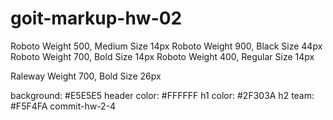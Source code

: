 # goit-markup-hw-02

Roboto Weight 500, Medium Size 14px
Roboto Weight 900, Black Size 44px
Roboto Weight 700, Bold Size 14px
Roboto Weight 400, Regular Size 14px

Raleway Weight 700, Bold Size 26px

background: #E5E5E5
header color: #FFFFFF
h1 color: #2F303A
h2 team: #F5F4FA
commit-hw-2-4
